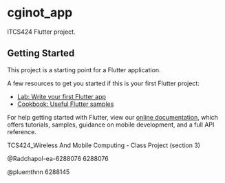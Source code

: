 # cginot_app

ITCS424 Flutter project.

## Getting Started

This project is a starting point for a Flutter application.

A few resources to get you started if this is your first Flutter project:

- [Lab: Write your first Flutter app](https://flutter.dev/docs/get-started/codelab)
- [Cookbook: Useful Flutter samples](https://flutter.dev/docs/cookbook)

For help getting started with Flutter, view our
[online documentation](https://flutter.dev/docs), which offers tutorials,
samples, guidance on mobile development, and a full API reference.

TCS424_Wireless And Mobile Computing - Class Project (section 3)

@Radchapol-ea-6288076   6288076

@pluemthnn              6288145
